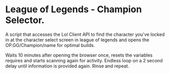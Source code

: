 # League of Legends - Champion Selector.
A script that accesses the Lol Client API to find the character you've locked in at the character select screen in league of legends and opens the OP.GG/Champion/name for optimal builds.

Waits 10 minutes after opening the browser once, resets the variables requires and starts scanning again for activity. Endless loop on a 2 second delay until information is provided again. Rinse and repeat.

